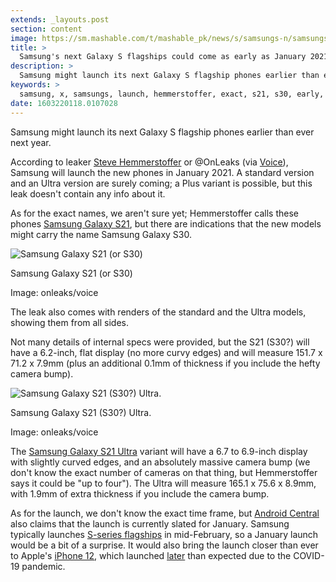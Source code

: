 ```yaml
--- 
extends: _layouts.post 
section: content 
image: https://sm.mashable.com/t/mashable_pk/news/s/samsungs-n/samsungs-next-galaxy-s-flagships-could-come-as-early-as-janu_gbgn.1200.jpg 
title: > 
  Samsung's next Galaxy S flagships could come as early as January 2021 
description: > 
  Samsung might launch its next Galaxy S flagship phones earlier than ever next year.According to leaker Steve Hemmerstoffer or @OnLeaks (via Voice), Samsung will launch the new phones in January 2021.As for the exact names, we aren't sure yet; Hemmerstoffer calls these phones Samsung Galaxy S21, but there are indications that the new models might carry the name Samsung Galaxy S30.Samsung Galaxy S21 (or S30) Image: onleaks/voiceThe leak also comes with renders of the standard and the Ultra models, showing them from all sides.Samsung Galaxy S21 (S30?) 
keywords: > 
  samsung, x, samsungs, launch, hemmerstoffer, exact, s21, s30, early, phones, flagships, come, s, ultra, galaxy, 2021 
date: 1603220118.0107028 
--- 
```

<div><p>Samsung might launch its next Galaxy S flagship phones earlier than ever next year.</p>

<p>According to leaker <a href="https://twitter.com/OnLeaks" rel="noopener" target="_blank">Steve Hemmerstoffer</a> or @OnLeaks (via <a href="https://app.voice.com/post/@onleaks/this-is-the-samsung-galaxy-s21-1603010524-1" rel="noopener" target="_blank">Voice</a>), Samsung will launch the new phones in January 2021. A standard version and an Ultra version are surely coming; a Plus variant is possible, but this leak doesn't contain any info about it.</p>

<p>As for the exact names, we aren't sure yet; Hemmerstoffer calls these phones <a href="https://www.urdupoint.com/mobile/samsung/galaxy-s21-plus-price-in-pakistan.html" rel="noopener" target="_blank">Samsung Galaxy S21</a>, but there are indications that the new models might carry the name Samsung Galaxy S30.</p>


<p><img alt="Samsung Galaxy S21 (or S30)" src="https://sm.mashable.com/mashable_pk/image/default/uploads252fcard252fimage252f1544118252f34da4c14-7946-4fbf-bf_z182.jpg"></p>

Samsung Galaxy S21 (or S30)

<p>Image: onleaks/voice</p>


<p>The leak also comes with renders of the standard and the Ultra models, showing them from all sides.</p>

<p>Not many details of internal specs were provided, but the S21 (S30?) will have a 6.2-inch, flat display (no more curvy edges) and will measure 151.7 x 71.2 x 7.9mm (plus an additional 0.1mm of thickness if you include the hefty camera bump).</p>


<p><img alt="Samsung Galaxy S21 (S30?) Ultra." src="https://sm.mashable.com/mashable_pk/image/default/uploads252fcard252fimage252f1544120252f9e3fad16-7ef8-46ca-96_u7an.jpg"></p>

Samsung Galaxy S21 (S30?) Ultra.

<p>Image: onleaks/voice</p>


<p>The <a href="https://www.urdupoint.com/mobile/samsung/galaxy-s21-ultra-price-in-pakistan.html" rel="noopener" target="_blank">Samsung Galaxy S21 Ultra</a> variant will have a 6.7 to 6.9-inch display with slightly curved edges, and an absolutely massive camera bump (we don't know the exact number of cameras on that thing, but Hemmerstoffer says it could be "up to four"). The Ultra will measure 165.1 x 75.6 x 8.9mm, with 1.9mm of extra thickness if you include the camera bump.</p>

<p>As for the launch, we don't know the exact time frame, but <a href="https://www.androidcentral.com/samsung-galaxy-s21-leaked-full-release-date" rel="noopener" target="_blank">Android Central</a> also claims that the launch is currently slated for January. Samsung typically launches <a href="/tech/924/samsung-galaxy-s20-hands-on-its-all-about-the-cameras">S-series flagships</a> in mid-February, so a January launch would be a bit of a surprise. It would also bring the launch closer than ever to Apple's <a href="https://mashable.com/article/which-iphone-12-should-i-buy/" rel="noopener" target="_blank">iPhone 12</a>, which launched <a href="/tech/3998/apples-iphone-12-will-be-late-but-not-as-late-as-it-mightve-been-report-says">later</a> than expected due to the COVID-19 pandemic.</p>
  
  </div>